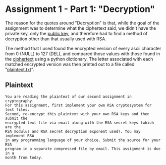 # Assignment 1 - Part 1: "Decryption"

The reason for the quotes around "Decryption" is that, while the goal of the assignment was to determine what the ciphertext said, we didn't have the private key, only the [public key](./publickeys.key), and therefore had to find a method of decryption other than that usually used with RSA.

The method that I used found the encrypted version of every ascii character from 0 (NULL) to 127 (DEL), and compared those values with those found in the [ciphertext](./ciphertext.txt) using a python dictionary. The letter associated with each matched encrypted version was then printed out to a file called "[plaintext.txt](./plaintext.txt)".

## Plaintext

```
You are reading the plaintext of our second assignment in cryptography.
For this assignment, first implement your own RSA cryptosystem for text files.
Second, re-encrypt this plaintext with your own RSA keys and then submit the
encrypted text file via email along with the RSA secret keys (which are the
RSA modulus and RSA secret decryption exponent used). You may implement RSA
in any programming language of your choice. Submit the source for your RSA
program in a separate compressed file by email. This assignment is due in a
month from today.
```